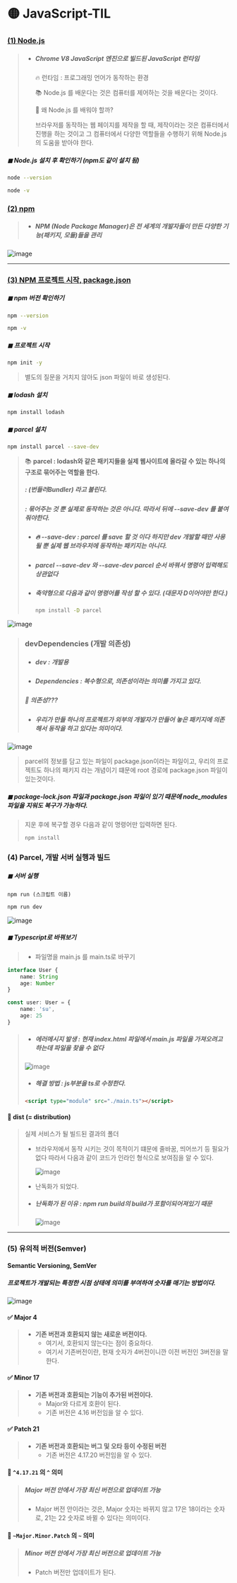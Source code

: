 # 🟡 JavaScript-TIL
### [(1) Node.js](https://github.com/oiosu/JavaScript-TIL/blob/master/01_NodeJS/01.%20Node.js.md)

> * ##### Chrome V8 JavaScript 엔진으로 빌드된 JavaScript 런타임 
>
>   🔥 런타임 : 프로그래밍 언어가 동작하는 환경
>
>   📚 Node.js 를 배운다는 것은 컴퓨터를 제어하는 것을 배운다는 것이다. 
>
>   🤔 왜 Node.js 를 배워야 할까? 
>
>    브라우저를 동작하는 웹 페이지를 제작을 할 때, 제작이라는 것은 컴퓨터에서 진행을 하는 것이고 그 컴퓨터에서 다양한 역할들을 수행하기 위해 Node.js의 도움을 받아야 한다.




##### ◼ Node.js 설치 후 확인하기 (npm도 같이 설치 됨)

```bash
node --version 
```

```bash
node -v
```



### [(2) npm ](https://github.com/oiosu/JavaScript-TIL/blob/master/01_NodeJS/01.%20Node.js.md)

> * ##### NPM (Node Package Manager)은 전 세계의 개발자들이 만든 다양한 기능(패키지, 모듈)들을 관리 

![image](https://user-images.githubusercontent.com/99783474/210356952-f09bb595-afb3-4645-adf0-542d83fca0b2.png)



---



### [ (3) NPM 프로젝트 시작, package.json](https://github.com/oiosu/JavaScript-TIL/blob/master/01_NodeJS/01.%20Node.js.md)

##### ◼ npm 버전 확인하기 

```bash
npm --version
```

```bash
npm -v
```



##### ◼ 프로젝트 시작

```bash
npm init -y
```

> 별도의 질문을 거치지 않아도 json 파일이 바로 생성된다. 



##### ◼ lodash 설치 

```bash
npm install lodash
```



##### ◼ parcel 설치 

```bash
npm install parcel --save-dev
```

> 📚 **parcel : lodash와 같은 패키지들을 실제 웹사이트에 올라갈 수 있는 하나의 구조로 묶어주는 역할을 한다.**
>
> ##### 				   : (번들러Bundler) 라고 불린다. 
>
> ##### 				   : 묶어주는 것 뿐 실제로 동작하는 것은 아니다. 따라서 뒤에 --save-dev 를 붙여줘야한다. 
>
> * ##### 🔥 --save-dev : parcel 를 save 할 것 이다 하지만 dev 개발할 때만 사용될 뿐 실제 웹 브라우저에 동작하는 패키지는 아니다. 
>
> * ##### parcel --save-dev  와 --save-dev parcel 순서 바꿔서 명령어 입력해도 상관없다
>
> * ##### 축약형으로 다음과 같이 명령어를 작성 할 수 있다. (대문자 D이어야만 한다.)
>
>   ```bash
>   npm install -D parcel 
>   ```

![image](https://user-images.githubusercontent.com/99783474/210357154-b097b409-81cc-4078-9b20-b2eee0f25ee2.png)

> ### devDependencies (개발 의존성)
>
> * ##### dev : 개발용 
>
> * ##### Dependencies : 복수형으로, 의존성이라는 의미를 가지고 있다. 
>
> ##### 🤔 의존성???
>
> * ##### 우리가 만들 하나의 프로젝트가 외부의 개발자가 만들어 놓은 패키지에 의존해서 동작을 하고 있다는 의미이다. 

![image](https://user-images.githubusercontent.com/99783474/210357178-de59c9e1-f0dd-4444-81c8-54cfa08f65f2.png)

> parcel의 정보를 담고 있는 파일이 package.json이라는 파일이고, 우리의 프로젝트도 하나의 패키지 라는 개념이기 떄문에 root 경로에 package.json 파일이 있는것이다. 





##### ◼ package-lock.json 파일과 package.json 파일이 있기 때문에 node_modules 파일을 지워도 복구가 가능하다. 

> 지운 후에 복구할 경우 다음과 같이 명령어만 입력하면 된다. 
>
> ```bash
> npm install 
> ```






### (4) Parcel, 개발 서버 실행과 빌드 

##### ◼ 서버 실행 

`npm run (스크립트 이름)`

```bash
npm run dev
```

![image](https://user-images.githubusercontent.com/99783474/210357385-704b93a0-fb89-477c-8add-52ff0549f233.png)



##### ◼ Typescript로 바꿔보기 

> * 파일명을 main.js 를 main.ts로 바꾸기 

```typescript
interface User {
    name: String
    age: Number
}

const user: User = {
    name: 'su',
    age: 25
}
```

> * ##### 에러메시지 발생 : 현재 index.html 파일에서 main.js 파일을 가져오려고 하는데 파일을 찾을 수 없다
>
> ![image](https://user-images.githubusercontent.com/99783474/210357407-da7d2aaa-5b7b-4766-a31e-a21907243502.png)
>
> * ##### 해결 방법 : js부분을 ts로 수정한다. 
>
> ```html
> <script type="module" src="./main.ts"></script>
> ```



#### 📁 dist (= distribution)

> 실제 서비스가 될 빌드된 결과의 폴더 
>
> * 브라우저에서 동작 시키는 것이 목적이기 떄문에 줄바꿈, 띄어쓰기 등 필요가 없다 따라서 다음과 같이 코드가 인라인 형식으로 보여짐을 알 수 있다. 
>
>   ![image](https://user-images.githubusercontent.com/99783474/210357456-8458f512-96f7-4860-858b-85cf3ef045df.png)
>
> * 난독화가 되었다. 
>
> * ##### 난독화가 된 이유 : npm run build의 build가 포함이되어져있기 때문 
>
>   ![image](https://user-images.githubusercontent.com/99783474/210357483-46bf3265-d9a9-4c4d-ac52-ce3e48673d74.png)



---



### (5) 유의적 버전(Semver)

#### Semantic Versioning, SemVer

#####  프로젝트가 개발되는 특정한 시점 상태에 의미를 부여하여 숫자를 매기는 방법이다. 

![image](https://user-images.githubusercontent.com/99783474/210357516-ea536ef4-bf3d-41b9-826f-5437fe74257e.png)

#### ✅ Major 4

> * **기존 버전과 호환되지 않는 새로운 버전이다.** 
>   * 여기서, 호환되지 않는다는 점이 중요하다. 
>   * 여기서 기존버전이란, 현재 숫자가 4버전이니깐 이전 버전인 3버전을 말한다. 



#### ✅ Minor 17

> * **기존 버전과 호환되는 기능이 추가된 버전이다.** 
>   * Major와 다르게 호환이 된다. 
>   * 기존 버전은 4.16 버전임을 알 수 있다. 



#### ✅ Patch 21

> * **기존 버전과 호환되는 버그 및 오타 등이 수정된 버전** 
>   * 기존 버전은 4.17.20 버전임을 알 수 있다. 



#### 🤔 `^4.17.21` 의 `^` 의미 

> ##### Major 버전 안에서 가장 최신 버전으로 업데이트 가능
>
> * Major 버전 안이라는 것은, Major 숫자는 바뀌지 않고 17은 18이라는 숫자로, 21는 22 숫자로 바뀔 수 있다는 의미이다. 

#### 🤔 `~Major.Minor.Patch` 의 `~` 의미

> ##### Minor 버전 안에서 가장 최신 버전으로 업데이트 가능 
>
> * Patch 버전만 업데이트가 된다. 
